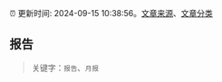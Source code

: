 :alarm_clock: 更新时间: 2024-09-15 10:38:56。[文章来源](/README.md)、[文章分类](/TAGS.md)

## 报告


> 关键字：`报告`、`月报`




